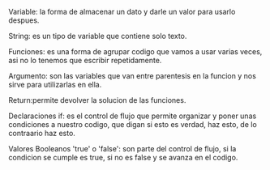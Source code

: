 Variable: la forma de almacenar un dato y darle un valor para usarlo despues. 

String: es un tipo de variable que contiene solo texto.

Funciones: es una forma de agrupar codigo que vamos a usar varias veces, asi no lo tenemos que escribir repetidamente. 

Argumento: son las variables que van entre parentesis en la funcion y nos sirve para utilizarlas en ella.

Return:permite devolver la solucion de las funciones.

Declaraciones if: es el control de flujo que permite organizar y poner unas condiciones a nuestro codigo, que digan si esto es verdad, haz esto, de lo contraario haz esto.

Valores Booleanos 'true' o 'false': son parte del control de flujo, si la condicion se cumple es true, si no es false y se avanza en el codigo.
